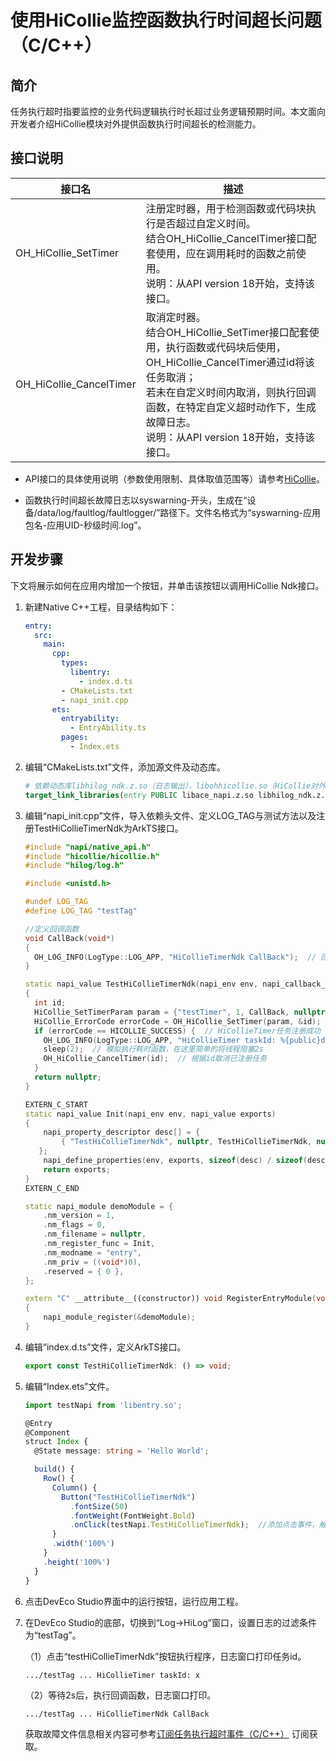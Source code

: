 # 使用HiCollie监控函数执行时间超长问题（C/C++）

<!--Kit: Performance Analysis Kit-->
<!--Subsystem: HiviewDFX-->
<!--Owner: @rr_cn-->
<!--SE: @peterhuangyu-->
<!--TSE: @gcw_KuLfPSbe-->

## 简介

任务执行超时指要监控的业务代码逻辑执行时长超过业务逻辑预期时间。本文面向开发者介绍HiCollie模块对外提供函数执行时间超长的检测能力。

## 接口说明

| 接口名 | 描述 |
| -------- | -------- |
| OH_HiCollie_SetTimer | 注册定时器，用于检测函数或代码块执行是否超过自定义时间。<br/>结合OH_HiCollie_CancelTimer接口配套使用，应在调用耗时的函数之前使用。<br/>说明：从API version 18开始，支持该接口。 |
| OH_HiCollie_CancelTimer | 取消定时器。<br/>结合OH_HiCollie_SetTimer接口配套使用，执行函数或代码块后使用，OH_HiCollie_CancelTimer通过id将该任务取消；<br/>若未在自定义时间内取消，则执行回调函数，在特定自定义超时动作下，生成故障日志。<br/>说明：从API version 18开始，支持该接口。 |

- API接口的具体使用说明（参数使用限制、具体取值范围等）请参考[HiCollie](../reference/apis-performance-analysis-kit/capi-hicollie-h.md)。

- 函数执行时间超长故障日志以syswarning-开头，生成在“设备/data/log/faultlog/faultlogger/”路径下。文件名格式为“syswarning-应用包名-应用UID-秒级时间.log”。

## 开发步骤

下文将展示如何在应用内增加一个按钮，并单击该按钮以调用HiCollie Ndk接口。

1. 新建Native C++工程，目录结构如下：

   ```yml
   entry:
     src:
       main:
         cpp:
           types:
             libentry:
               - index.d.ts
           - CMakeLists.txt
           - napi_init.cpp
         ets:
           entryability:
             - EntryAbility.ts
           pages:
             - Index.ets
   ```

2. 编辑“CMakeLists.txt”文件，添加源文件及动态库。

   ```cmake
   # 依赖动态库libhilog_ndk.z.so（日志输出），libohhicollie.so（HiCollie对外检测接口）
   target_link_libraries(entry PUBLIC libace_napi.z.so libhilog_ndk.z.so libohhicollie.so)
   ```

3. 编辑“napi_init.cpp”文件，导入依赖头文件、定义LOG_TAG与测试方法以及注册TestHiCollieTimerNdk为ArkTS接口。

   ```c++
   #include "napi/native_api.h"
   #include "hicollie/hicollie.h"
   #include "hilog/log.h"
   
   #include <unistd.h>
   
   #undef LOG_TAG
   #define LOG_TAG "testTag"
   
   //定义回调函数
   void CallBack(void*)
   {
     OH_LOG_INFO(LogType::LOG_APP, "HiCollieTimerNdk CallBack");  // 回调函数中打印日志
   }
   
   static napi_value TestHiCollieTimerNdk(napi_env env, napi_callback_info info)
   {
     int id;
     HiCollie_SetTimerParam param = {"testTimer", 1, CallBack, nullptr, HiCollie_Flag::HICOLLIE_FLAG_LOG};  // 设置HiCollieTimer 参数（Timer任务名，超时时间，回调函数，回调函数参数，超时发生后行为）
     HiCollie_ErrorCode errorCode = OH_HiCollie_SetTimer(param, &id);  // 注册HiCollieTimer函数执行时长超时检测一次性任务
     if (errorCode == HICOLLIE_SUCCESS) {  // HiCollieTimer任务注册成功
       OH_LOG_INFO(LogType::LOG_APP, "HiCollieTimer taskId: %{public}d", id); // 打印任务id
       sleep(2);  // 模拟执行耗时函数，在这里简单的将线程阻塞2s
       OH_HiCollie_CancelTimer(id);  // 根据id取消已注册任务
     }
     return nullptr;
   }
   
   EXTERN_C_START
   static napi_value Init(napi_env env, napi_value exports)
   {
       napi_property_descriptor desc[] = {
           { "TestHiCollieTimerNdk", nullptr, TestHiCollieTimerNdk, nullptr, nullptr, nullptr, napi_default, nullptr }      // 将TestHiCollieTimerNdk注册为ArkTS接口
      };
       napi_define_properties(env, exports, sizeof(desc) / sizeof(desc[0]), desc);
       return exports;
   }
   EXTERN_C_END
   
   static napi_module demoModule = {
       .nm_version = 1,
       .nm_flags = 0,
       .nm_filename = nullptr,
       .nm_register_func = Init,
       .nm_modname = "entry",
       .nm_priv = ((void*)0),
       .reserved = { 0 },
   };
   
   extern "C" __attribute__((constructor)) void RegisterEntryModule(void)
   {
       napi_module_register(&demoModule);
   }
   ```

4. 编辑“index.d.ts”文件，定义ArkTS接口。

   ```ts
   export const TestHiCollieTimerNdk: () => void;
   ```

5. 编辑“Index.ets”文件。

   ```ts
   import testNapi from 'libentry.so';
   
   @Entry
   @Component
   struct Index {
     @State message: string = 'Hello World';
   
     build() {
       Row() {
         Column() {
           Button("TestHiCollieTimerNdk")
             .fontSize(50)
             .fontWeight(FontWeight.Bold)
             .onClick(testNapi.TestHiCollieTimerNdk);  //添加点击事件，触发testHiCollieTimerNdk方法。
         }
         .width('100%')
       }
       .height('100%')
     }
   }
   ```

6. 点击DevEco Studio界面中的运行按钮，运行应用工程。

7. 在DevEco Studio的底部，切换到“Log->HiLog”窗口，设置日志的过滤条件为“testTag”。

   （1）点击“testHiCollieTimerNdk”按钮执行程序，日志窗口打印任务id。

   ```
   .../testTag ... HiCollieTimer taskId: x
   ```

   （2）等待2s后，执行回调函数，日志窗口打印。

   ```
   .../testTag ... HiCollieTimerNdk CallBack
   ```

   获取故障文件信息相关内容可参考[订阅任务执行超时事件（C/C++）](hiappevent-watcher-apphicollie-events-ndk.md) 订阅获取。
